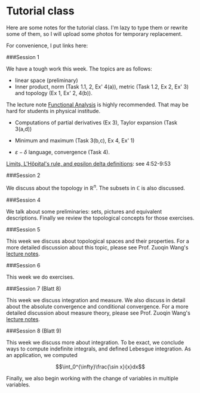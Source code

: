 # Tutorial class
 Here are some notes for the tutorial class. I'm lazy to type them or rewrite some of them, so I will upload some photos for temporary replacement.



For convenience, I put links here:

###Session 1

We have a tough work this week. The topics are as follows:


- linear space (preliminary)
- Inner product, norm (Task 1.1, 2, Ex' 4(a)), metric (Task 1.2, Ex 2, Ex' 3) and topology (Ex 1, Ex' 2, 4(b)). 

The lecture note [Functional Analysis](http://staff.ustc.edu.cn/~wangzuoq/Courses/15F-FA/index.html) is highly recommended. That may be hard for students in physical institude.

- Computations of partial derivatives (Ex 3), Taylor expansion (Task 3(a,d))


- Minimum and maximum  (Task 3(b,c), Ex 4, Ex' 1)

- $\varepsilon-\delta$ language, convergence (Task 4).

[Limits, L'Hôpital's rule, and epsilon delta definitions](https://www.youtube.com/watch?v=kfF40MiS7zA): see 4:52-9:53

###Session 2

We discuss about the topology in $\mathbb{R}^n$. The subsets in $\mathbb{C}$ is also discussed.

###Session 4

We talk about some preliminaries: sets, pictures and equivalent descriptions. Finally we review the topological concepts for those exercises.

###Session 5

This week we discuss about topological spaces and their properties. For a more detailed discussion about this topic, please see Prof. Zuoqin Wang's [lecture notes](http://staff.ustc.edu.cn/~wangzuoq/Courses/19S-Topology/index.html).

###Session 6

This week we do exercises.

###Session 7 (Blatt 8)

This week we discuss integration and measure. We also discuss in detail about the absolute convergence and conditional convergence. For a more detailed discussion about measure theory, please see Prof. Zuoqin Wang's [lecture notes](http://staff.ustc.edu.cn/~wangzuoq/Courses/18S-RealAnalysis/index.html).

###Session 8 (Blatt 9)

This week we discuss more about integration. To be exact, we conclude ways to compute indefinite integrals, and defined Lebesgue integration. As an application, we computed

$$\int_0^{\infty}\frac{\sin x}{x}dx$$

Finally, we also begin working with the change of variables in multiple variables.